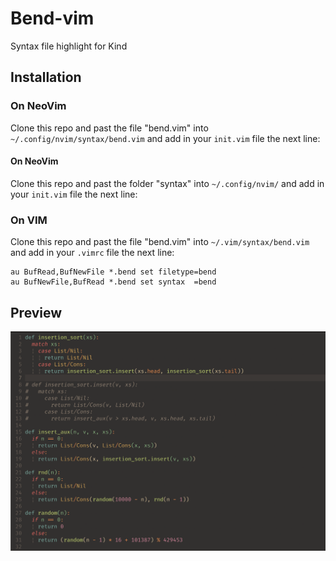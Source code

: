 # Bend-vim
Syntax file highlight for Kind

## Installation

### On NeoVim
Clone this repo and past the file "bend.vim" into `~/.config/nvim/syntax/bend.vim` and add in your `init.vim` file the next line:

#### On NeoVim
Clone this repo and past the folder "syntax" into `~/.config/nvim/` and add in your `init.vim` file the next line:

### On VIM
Clone this repo and past the file "bend.vim" into `~/.vim/syntax/bend.vim` and add in your `.vimrc` file the next line:

```vim
au BufRead,BufNewFile *.bend set filetype=bend
au BufNewFile,BufRead *.bend set syntax  =bend
```

## Preview
![print](./Print.png)


